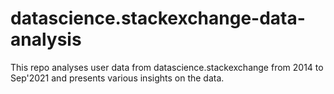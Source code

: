 # datascience.stackexchange-data-analysis
This repo analyses user data from datascience.stackexchange from 2014 to Sep'2021 and presents various insights on the data.
